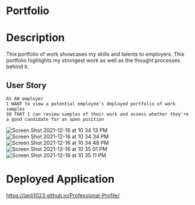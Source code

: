 # Portfolio

# Description

This portfolio of work showcases my skills and talents to employers. This portfolio highlights my strongest work as well as the thought processes behind it.



## User Story

```
AS AN employer
I WANT to view a potential employee's deployed portfolio of work samples
SO THAT I can review samples of their work and assess whether they're a good candidate for an open position
```
![Screen Shot 2021-12-16 at 10 34 13 PM](https://user-images.githubusercontent.com/91820087/146484923-a2fb2301-446e-4376-9119-772612b8814c.png)
![Screen Shot 2021-12-16 at 10 34 34 PM](https://user-images.githubusercontent.com/91820087/146484926-8dac57a5-2c2d-4b04-8fa8-cd99a7ec2630.png)
![Screen Shot 2021-12-16 at 10 34 48 PM](https://user-images.githubusercontent.com/91820087/146484928-9f7ceef7-a6e0-49fe-8ed9-c338d6f268f4.png)
![Screen Shot 2021-12-16 at 10 35 01 PM](https://user-images.githubusercontent.com/91820087/146484929-a0bfe6e2-f76b-4ac8-94fc-5cdb597f22ad.png)
![Screen Shot 2021-12-16 at 10 35 11 PM](https://user-images.githubusercontent.com/91820087/146484930-bbfcf6e6-c79a-4c42-8e2a-59304c9b050a.png)

# Deployed Application
https://ianli1023.github.io/Professional-Profile/

